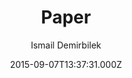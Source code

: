 ---
title: Paper
github: https://github.com/dbtek/paper
demo: https://dbtek.github.io/paper-demo/
author: Ismail Demirbilek
ssg:
  - Jekyll
cms:
  - No Cms
date: 2015-09-07T13:37:31.000Z
github_branch: master
description: A gentle theme for Jekyll utilising material design.
stale: true
---